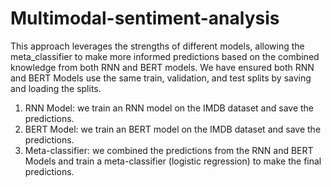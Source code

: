 # Multimodal-sentiment-analysis
This approach leverages the strengths of different models, allowing the meta_classifier to make more informed predictions based on the combined knowledge from both RNN and BERT models.
We have ensured both RNN and BERT Models use the same train, validation, and test splits by saving and loading the splits.

1) RNN Model:
   we train an RNN model on the IMDB dataset and save the predictions.
2) BERT Model:
   we train an BERT model on the IMDB dataset and save the predictions.
3) Meta-classifier:
   we combined the predictions from the RNN and BERT Models and train a meta-classifier (logistic regression) to make the final predictions.

